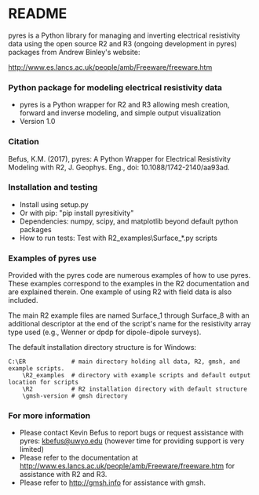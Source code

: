 # README #

pyres is a Python library for managing and inverting electrical resistivity data using the open source R2 and R3 (ongoing development in pyres) packages from Andrew Binley's website:

http://www.es.lancs.ac.uk/people/amb/Freeware/freeware.htm

### Python package for modeling electrical resistivity data ###

* pyres is a Python wrapper for R2 and R3 allowing mesh creation, forward and inverse modeling, and simple output visualization
* Version 1.0

### Citation ###

Befus, K.M. (2017), pyres: A Python Wrapper for Electrical Resistivity Modeling with R2, J. Geophys. Eng., doi: 10.1088/1742-2140/aa93ad.

### Installation and testing ###

* Install using setup.py
* Or with pip: "pip install pyresitivity"
* Dependencies: numpy, scipy, and matplotlib beyond default python packages
* How to run tests: Test with R2_examples\Surface_*.py scripts

### Examples of pyres use ###

Provided with the pyres code are numerous examples of how to use pyres. These examples correspond to the examples in the R2 documentation and are explained therein. One example of using R2 with field data is also included. 

The main R2 example files are named Surface_1 through Surface_8 with an additional descriptor at the end of the script's name for the resistivity array type used (e.g., Wenner or dpdp for dipole-dipole surveys).

The default installation directory structure is for Windows:

	C:\ER             # main directory holding all data, R2, gmsh, and example scripts.
		\R2_examples  # directory with example scripts and default output location for scripts
		\R2           # R2 installation directory with default structure
		\gmsh-version # gmsh directory

	
### For more information ###

* Please contact Kevin Befus to report bugs or request assistance with pyres: kbefus@uwyo.edu (however time for providing support is very limited)
* Please refer to the documentation at http://www.es.lancs.ac.uk/people/amb/Freeware/freeware.htm for assistance with R2 and R3.
* Please refer to http://gmsh.info for assistance with gmsh.
